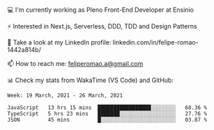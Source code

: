💻 I'm currently working as Pleno Front-End Developer at Ensinio

⚡ Interested in Next.js, Serverless, DDD, TDD and Design Patterns

👥 Take a look at my LinkedIn profile: linkedin.com/in/felipe-romao-1442a814b/

📫 How to reach me: feliperomao.a@gmail.com

📊 Check my stats from WakaTime (VS Code) and GitHub:

<!--START_SECTION:waka-->
```text
Week: 19 March, 2021 - 26 March, 2021

JavaScript   13 hrs 15 mins  █████████████████░░░░░░░░   68.36 % 
TypeScript   5 hrs 23 mins   ███████░░░░░░░░░░░░░░░░░░   27.76 % 
JSON         45 mins         █░░░░░░░░░░░░░░░░░░░░░░░░   03.87 % 
```
<!--END_SECTION:waka-->
